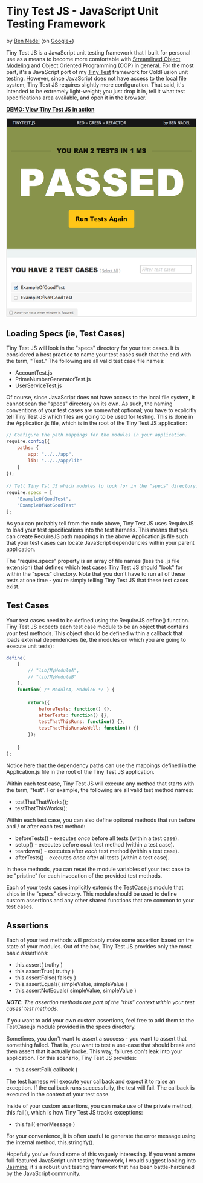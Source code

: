 
# Tiny Test JS - JavaScript Unit Testing Framework

by [Ben Nadel][bennadel] (on [Google+][google-plus])

Tiny Test JS is a JavaScript unit testing framework that I built for personal use as a 
means to become more comfortable with [Streamlined Object Modeling][streamlined] and 
Object Oriented Programming (OOP) in general. For the most part, it's a JavaScript port
of my [Tiny Test][tinytest] framework for ColdFusion unit testing. However, since 
JavaScript does not have access to the local file system, Tiny Test JS requires slightly
more configuration. That said, it's intended to be extremely light-weight; you just drop
it in, tell it what test specifications area available, and open it in the browser.

__[DEMO: View Tiny Test JS in action][demo]__

![Tiny Test JS in action][screenshot]

## Loading Specs (ie, Test Cases)

Tiny Test JS will look in the "specs" directory for your test cases. It is considered a
best practice to name your test cases such that the end with the term, "Test." The 
following are all valid test case file names:

* AccountTest.js
* PrimeNumberGeneratorTest.js
* UserServiceTest.js

Of course, since JavaScript does not have access to the local file system, it cannot 
scan the "specs" directory on its own. As such, the naming conventions of your test cases
are somewhat optional; you have to explicitly tell Tiny Test JS which files are going to 
be used for testing. This is done in the Application.js file, which is in the root of the
Tiny Test JS application:

```JavaScript
// Configure the path mappings for the modules in your application.
require.config({
	paths: {
		app: "../../app",
		lib: "../../app/lib"
	}
});

// Tell Tiny Tst JS which modules to look for in the "specs" directory.
require.specs = [
	"ExampleOfGoodTest",
	"ExampleOfNotGoodTest"
];
```

As you can probably tell from the code above, Tiny Test JS uses RequireJS to load your
test specifications into the test harness. This means that you can create RequireJS path 
mappings in the above Application.js file such that your test cases can locate JavaScript
dependencies within your parent application.

The "require.specs" property is an array of file names (less the .js file extension) that
defines which test cases Tiny Test JS should "look" for within the "specs" directory. 
Note that you don't have to run all of these tests at one time - you're simply telling 
Tiny Test JS that these test cases exist.

## Test Cases

Your test cases need to be defined using the RequireJS define() function. Tiny Test JS
expects each test case module to be an object that contains your test methods. This 
object should be defined within a callback that loads external dependencies (ie, the 
modules on which you are going to execute unit tests):

```JavaScript
define(
	[
		// "lib/MyModuleA",
		// "lib/MyModuleB"
	],
	function( /* ModuleA, ModuleB */ ) {

		return({
			beforeTests: function() {},
			afterTests: function() {},
			testThatThisRuns: function() {},
			testThatThisRunsAsWell: function() {}
		});

	}
);
```

Notice here that the dependency paths can use the mappings defined in the Application.js
file in the root of the Tiny Test JS application.

Within each test case, Tiny Test JS will execute any method that starts with the term,
"test". For example, the following are all valid test method names:

* testThatThatWorks();
* testThatThisWorks();

Within each test case, you can also define optional methods that run before and / or 
after each test method:

* beforeTests() - executes _once_ before all tests (within a test case).
* setup() - executes before _each_ test method (within a test case).
* teardown() - executes after _each_ test method (within a test case).
* afterTests() - executes _once_ after all tests (within a test case).

In these methods, you can reset the module variables of your test case to be "pristine" 
for each invocation of the provided test methods.

Each of your tests cases implicitly extends the TestCase.js module that ships in the 
"specs" directory. This module should be used to define custom assertions and any other
shared functions that are common to your test cases. 

## Assertions

Each of your test methods will probably make some assertion based on the state of your
modules. Out of the box, Tiny Test JS provides only the most basic assertions:

* this.assert( truthy )
* this.assertTrue( truthy )
* this.assertFalse( falsey )
* this.assertEquals( simpleValue, simpleValue )
* this.assertNotEquals( simpleValue, simpleValue )

_**NOTE**: The assertion methods are part of the "this" context within your test cases'
test methods._

If you want to add your own custom assertions, feel free to add them to the TestCase.js
module provided in the specs directory.

Sometimes, you don't want to assert a success - you want to assert that something failed.
That is, you want to test a use-case that should break and then assert that it actually 
broke. This way, failures don't leak into your application. For this scenario, Tiny Test 
JS provides:

* this.assertFail( callback )

The test harness will execute your callback and expect it to raise an exception. If the
callback runs successfully, the test will fail. The callback is executed in the context
of your test case.

Inside of your custom assertions, you can make use of the private method, this.fail(), 
which is how Tiny Test JS tracks exceptions:

* this.fail( errorMessage )

For your convenience, it is often useful to generate the error message using the internal
method, this.stringify(). 

Hopefully you've found some of this vaguely interesting. If you want a more full-featured
JavaScript unit testing framework, I would suggest looking into [Jasmine][jasmine]; it's
a robust unit testing framework that has been battle-hardened by the JavaScript 
community.


[bennadel]: http://www.bennadel.com
[google-plus]: https://plus.google.com/108976367067760160494?rel=author
[streamlined]: https://github.com/bennadel/Streamlined-Object-Modeling
[tinytest]: https://github.com/bennadel/TinyTest
[screenshot]: ./tinytest/screenshots/pass.png?raw=true
[demo]: http://bennadel.github.io/TinyTestJS/
[jasmine]: http://pivotal.github.io/jasmine/
